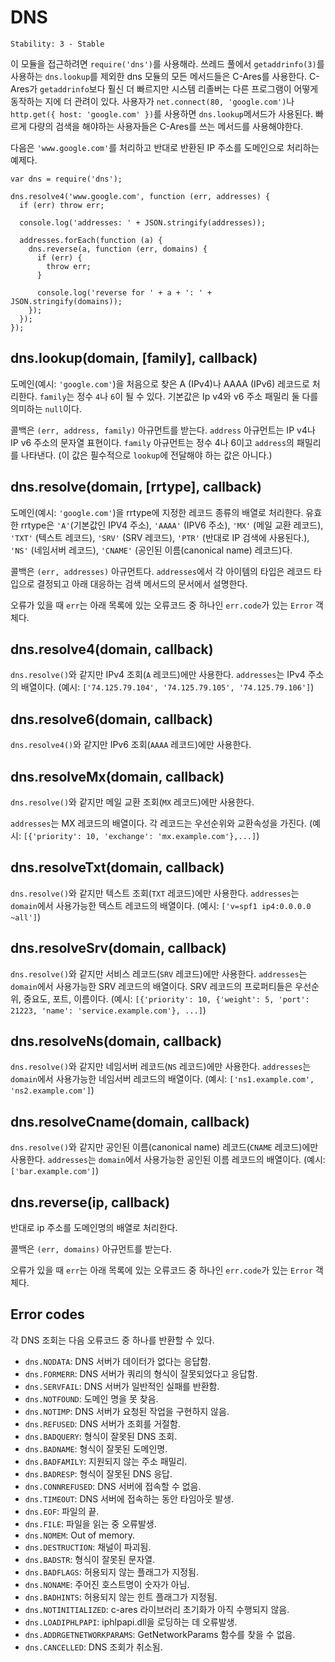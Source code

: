 # DNS

    Stability: 3 - Stable

이 모듈을 접근하려면 `require('dns')`를 사용해라. 쓰레드 풀에서 `getaddrinfo(3)`를 
사용하는 `dns.lookup`를 제외한 dns 모듈의 모든 메서드들은 C-Ares를 사용한다.
C-Ares가 `getaddrinfo`보다 훨신 더 빠르지만 시스템 리졸버는 다른 프로그램이 어떻게 
동작하는 지에 더 관려이 있다. 사용자가 `net.connect(80, 'google.com')`나 
`http.get({ host: 'google.com' })`를 사용하면 `dns.lookup`메서드가 사용된다. 
빠르게 다량의 검색을 해야하는 사용자들은 C-Ares를 쓰는 메서드를 사용해야한다. 

다음은 `'www.google.com'`를 처리하고 반대로 반환된 IP 주소를 도메인으로 처리하는 
예제다.

    var dns = require('dns');

    dns.resolve4('www.google.com', function (err, addresses) {
      if (err) throw err;

      console.log('addresses: ' + JSON.stringify(addresses));

      addresses.forEach(function (a) {
        dns.reverse(a, function (err, domains) {
          if (err) {
            throw err;
          }

          console.log('reverse for ' + a + ': ' + JSON.stringify(domains));
        });
      });
    });

## dns.lookup(domain, [family], callback)

도메인(예시: `'google.com'`)을 처음으로 찾은 A (IPv4)나 AAAA (IPv6) 레코드로 
처리한다.
`family`는 정수 `4`나 `6`이 될 수 있다. 기본값은 Ip v4와 v6 주소 패밀리 둘 다를 
의미하는 `null`이다.

콜백은 `(err, address, family)` 아규먼트를 받는다. `address` 아규먼트는 IP v4나
IP v6 주소의 문자열 표현이다. `family` 아규먼트는 정수 4나 6이고 `address`의 
패밀리를 나타낸다. (이 값은 필수적으로 `lookup`에 전달해야 하는 값은 아니다.)


## dns.resolve(domain, [rrtype], callback)

도메인(예시: `'google.com'`)을 rrtype에 지정한 레코드 종류의 배열로 처리한다. 
유효한 rrtype은 `'A'`(기본값인 IPV4 주소), `'AAAA'` (IPV6 주소), 
`'MX'` (메일 교환 레코드), `'TXT'` (텍스트 레코드), `'SRV'` (SRV 레코드), 
`'PTR'` (반대로 IP 검색에 사용된다.), `'NS'` (네임서버 레코드), 
`'CNAME'` (공인된 이름(canonical name) 레코드)다.

콜백은 `(err, addresses)` 아규먼트다. `addresses`에서 각 아이템의 타입은 
레코드 타입으로 결정되고 아래 대응하는 검색 메서드의 문서에서 설명한다.

오류가 있을 때 `err`는 아래 목록에 있는 오류코드 중 하나인
`err.code`가 있는 `Error` 객체다.


## dns.resolve4(domain, callback)

`dns.resolve()`와 같지만 IPv4 조회(`A` 레코드)에만 사용한다.
`addresses`는 IPv4 주소의 배열이다. (예시: 
`['74.125.79.104', '74.125.79.105', '74.125.79.106']`)

## dns.resolve6(domain, callback)

`dns.resolve4()`와 같지만 IPv6 조회(`AAAA` 레코드)에만 사용한다.


## dns.resolveMx(domain, callback)

`dns.resolve()`와 같지만 메일 교환 조회(`MX` 레코드)에만 사용한다.

`addresses`는 MX 레코드의 배열이다. 각 레코드는 우선순위와 교환속성을 가진다.
(예시: `[{'priority': 10, 'exchange': 'mx.example.com'},...]`)

## dns.resolveTxt(domain, callback)

`dns.resolve()`와 같지만 텍스트 조회(`TXT` 레코드)에만 사용한다.
`addresses`는 `domain`에서 사용가능한 텍스트 레코드의 배열이다. 
(예시: `['v=spf1 ip4:0.0.0.0 ~all']`)

## dns.resolveSrv(domain, callback)

`dns.resolve()`와 같지만 서비스 레코드(`SRV` 레코드)에만 사용한다. 
`addresses`는 `domain`에서 사용가능한 SRV 레코드의 배열이다. SRV 레코드의 프로퍼티들은 
우선순위, 중요도, 포트, 이름이다. (예시: 
`[{'priority': 10, {'weight': 5, 'port': 21223, 'name': 'service.example.com'}, ...]`)

## dns.resolveNs(domain, callback)

`dns.resolve()`와 같지만 네임서버 레코드(`NS` 레코드)에만 사용한다.
`addresses`는 `domain`에서 사용가능한 네임서버 레코드의 배열이다. 
(예시: `['ns1.example.com', 'ns2.example.com']`)

## dns.resolveCname(domain, callback)

`dns.resolve()`와 같지만 공인된 이름(canonical name) 레코드(`CNAME` 레코드)에만 
사용한다. `addresses`는 `domain`에서 사용가능한 공인된 이름 레코드의 배열이다. 
(예시: `['bar.example.com']`)

## dns.reverse(ip, callback)

반대로 ip 주소를 도메인명의 배열로 처리한다.

콜백은 `(err, domains)` 아규먼트를 받는다.

오류가 있을 때 `err`는 아래 목록에 있는 오류코드 중 하나인
`err.code`가 있는 `Error` 객체다.

## Error codes

각 DNS 조회는 다음 오류코드 중 하나를 반환할 수 있다.

- `dns.NODATA`: DNS 서버가 데이터가 없다는 응답함.
- `dns.FORMERR`: DNS 서버가 쿼리의 형식이 잘못되었다고 응답함.
- `dns.SERVFAIL`: DNS 서버가 일반적인 실패를 반환함.
- `dns.NOTFOUND`: 도메인 명을 못 찾음.
- `dns.NOTIMP`: DNS 서버가 요청된 작업을 구현하지 않음.
- `dns.REFUSED`: DNS 서버가 조회를 거절함.
- `dns.BADQUERY`: 형식이 잘못된 DNS 조회.
- `dns.BADNAME`: 형식이 잘못된 도메인명.
- `dns.BADFAMILY`: 지원되지 않는 주소 패밀리.
- `dns.BADRESP`: 형식이 잘못된 DNS 응답.
- `dns.CONNREFUSED`: DNS 서버에 접속할 수 없음.
- `dns.TIMEOUT`: DNS 서버에 접속하는 동안 타임아웃 발생.
- `dns.EOF`: 파일의 끝.
- `dns.FILE`: 파일을 읽는 중 오류발생.
- `dns.NOMEM`: Out of memory.
- `dns.DESTRUCTION`: 채널이 파괴됨.
- `dns.BADSTR`: 형식이 잘못된 문자열.
- `dns.BADFLAGS`: 허용되지 않는 플래그가 지정됨.
- `dns.NONAME`: 주어진 호스트명이 숫자가 아님.
- `dns.BADHINTS`: 허용되지 않는 힌트 플래그가 지정됨.
- `dns.NOTINITIALIZED`: c-ares 라이브러리 초기화가 아직 수행되지 않음.
- `dns.LOADIPHLPAPI`: iphlpapi.dll을 로딩하는 데 오류발생.
- `dns.ADDRGETNETWORKPARAMS`: GetNetworkParams 함수를 찾을 수 없음.
- `dns.CANCELLED`: DNS 조회가 취소됨.


